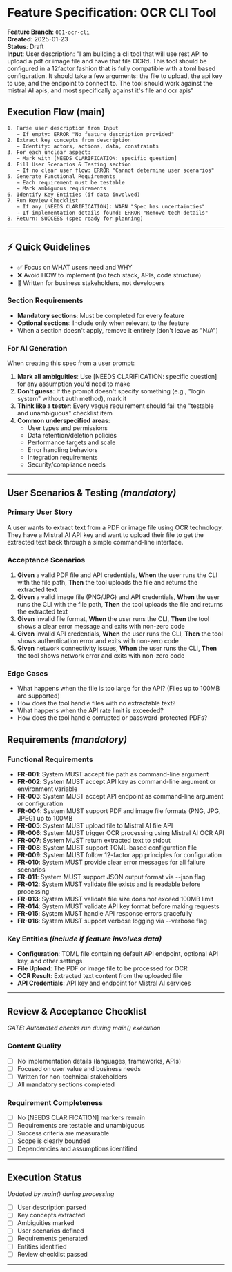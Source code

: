# Feature Specification: OCR CLI Tool

**Feature Branch**: `001-ocr-cli`  
**Created**: 2025-01-23  
**Status**: Draft  
**Input**: User description: "I am building a cli tool that will use rest API to upload a pdf or image file and have that file OCRd. This tool should be configured in a 12factor fashion that is fully compatible with a toml based configuration. It should take a few arguments: the file to upload, the api key to use, and the endpoint to connect to. The tool should work against the mistral AI apis, and most specifically against it's file and ocr apis"

## Execution Flow (main)
```
1. Parse user description from Input
   → If empty: ERROR "No feature description provided"
2. Extract key concepts from description
   → Identify: actors, actions, data, constraints
3. For each unclear aspect:
   → Mark with [NEEDS CLARIFICATION: specific question]
4. Fill User Scenarios & Testing section
   → If no clear user flow: ERROR "Cannot determine user scenarios"
5. Generate Functional Requirements
   → Each requirement must be testable
   → Mark ambiguous requirements
6. Identify Key Entities (if data involved)
7. Run Review Checklist
   → If any [NEEDS CLARIFICATION]: WARN "Spec has uncertainties"
   → If implementation details found: ERROR "Remove tech details"
8. Return: SUCCESS (spec ready for planning)
```

---

## ⚡ Quick Guidelines
- ✅ Focus on WHAT users need and WHY
- ❌ Avoid HOW to implement (no tech stack, APIs, code structure)
- 👥 Written for business stakeholders, not developers

### Section Requirements
- **Mandatory sections**: Must be completed for every feature
- **Optional sections**: Include only when relevant to the feature
- When a section doesn't apply, remove it entirely (don't leave as "N/A")

### For AI Generation
When creating this spec from a user prompt:
1. **Mark all ambiguities**: Use [NEEDS CLARIFICATION: specific question] for any assumption you'd need to make
2. **Don't guess**: If the prompt doesn't specify something (e.g., "login system" without auth method), mark it
3. **Think like a tester**: Every vague requirement should fail the "testable and unambiguous" checklist item
4. **Common underspecified areas**:
   - User types and permissions
   - Data retention/deletion policies  
   - Performance targets and scale
   - Error handling behaviors
   - Integration requirements
   - Security/compliance needs

---

## User Scenarios & Testing *(mandatory)*

### Primary User Story
A user wants to extract text from a PDF or image file using OCR technology. They have a Mistral AI API key and want to upload their file to get the extracted text back through a simple command-line interface.

### Acceptance Scenarios
1. **Given** a valid PDF file and API credentials, **When** the user runs the CLI with the file path, **Then** the tool uploads the file and returns the extracted text
2. **Given** a valid image file (PNG/JPG) and API credentials, **When** the user runs the CLI with the file path, **Then** the tool uploads the file and returns the extracted text
3. **Given** invalid file format, **When** the user runs the CLI, **Then** the tool shows a clear error message and exits with non-zero code
4. **Given** invalid API credentials, **When** the user runs the CLI, **Then** the tool shows authentication error and exits with non-zero code
5. **Given** network connectivity issues, **When** the user runs the CLI, **Then** the tool shows network error and exits with non-zero code

### Edge Cases
- What happens when the file is too large for the API? (Files up to 100MB are supported)
- How does the tool handle files with no extractable text?
- What happens when the API rate limit is exceeded?
- How does the tool handle corrupted or password-protected PDFs?

## Requirements *(mandatory)*

### Functional Requirements
- **FR-001**: System MUST accept file path as command-line argument
- **FR-002**: System MUST accept API key as command-line argument or environment variable
- **FR-003**: System MUST accept API endpoint as command-line argument or configuration
- **FR-004**: System MUST support PDF and image file formats (PNG, JPG, JPEG) up to 100MB
- **FR-005**: System MUST upload file to Mistral AI file API
- **FR-006**: System MUST trigger OCR processing using Mistral AI OCR API
- **FR-007**: System MUST return extracted text to stdout
- **FR-008**: System MUST support TOML-based configuration file
- **FR-009**: System MUST follow 12-factor app principles for configuration
- **FR-010**: System MUST provide clear error messages for all failure scenarios
- **FR-011**: System MUST support JSON output format via --json flag
- **FR-012**: System MUST validate file exists and is readable before processing
- **FR-013**: System MUST validate file size does not exceed 100MB limit
- **FR-014**: System MUST validate API key format before making requests
- **FR-015**: System MUST handle API response errors gracefully
- **FR-016**: System MUST support verbose logging via --verbose flag

### Key Entities *(include if feature involves data)*
- **Configuration**: TOML file containing default API endpoint, optional API key, and other settings
- **File Upload**: The PDF or image file to be processed for OCR
- **OCR Result**: Extracted text content from the uploaded file
- **API Credentials**: API key and endpoint for Mistral AI services

---

## Review & Acceptance Checklist
*GATE: Automated checks run during main() execution*

### Content Quality
- [ ] No implementation details (languages, frameworks, APIs)
- [ ] Focused on user value and business needs
- [ ] Written for non-technical stakeholders
- [ ] All mandatory sections completed

### Requirement Completeness
- [ ] No [NEEDS CLARIFICATION] markers remain
- [ ] Requirements are testable and unambiguous  
- [ ] Success criteria are measurable
- [ ] Scope is clearly bounded
- [ ] Dependencies and assumptions identified

---

## Execution Status
*Updated by main() during processing*

- [ ] User description parsed
- [ ] Key concepts extracted
- [ ] Ambiguities marked
- [ ] User scenarios defined
- [ ] Requirements generated
- [ ] Entities identified
- [ ] Review checklist passed

---
